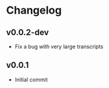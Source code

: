 # Changelog

<!--
Newest changes should be on top.

This document is user facing. Please word the changes in such a way
that users understand how the changes affect the new version.
-->

## v0.0.2-dev
- Fix a bug with very large transcripts

## v0.0.1
- Initial commit
